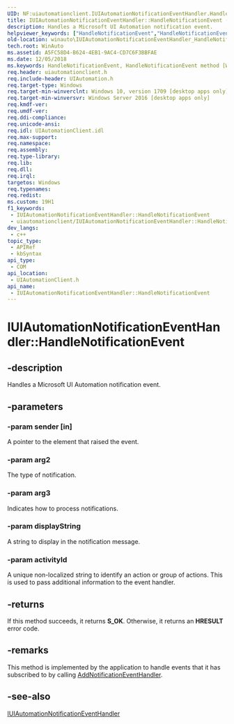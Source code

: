 ```yaml
---
UID: NF:uiautomationclient.IUIAutomationNotificationEventHandler.HandleNotificationEvent
title: IUIAutomationNotificationEventHandler::HandleNotificationEvent (uiautomationclient.h)
description: Handles a Microsoft UI Automation notification event.
helpviewer_keywords: ["HandleNotificationEvent","HandleNotificationEvent method [Windows Accessibility]","HandleNotificationEvent method [Windows Accessibility]","IUIAutomationNotificationEventHandler interface","IUIAutomationNotificationEventHandler interface [Windows Accessibility]","HandleNotificationEvent method","IUIAutomationNotificationEventHandler.HandleNotificationEvent","IUIAutomationNotificationEventHandler::HandleNotificationEvent","uiautomationclient/IUIAutomationNotificationEventHandler::HandleNotificationEvent","winauto.IUIAutomationNotificationEventHandler_HandleNotificationEvent"]
old-location: winauto\IUIAutomationNotificationEventHandler_HandleNotificationEvent.htm
tech.root: WinAuto
ms.assetid: A5FC58D4-B624-4EB1-9AC4-CD7C6F3BBFAE
ms.date: 12/05/2018
ms.keywords: HandleNotificationEvent, HandleNotificationEvent method [Windows Accessibility], HandleNotificationEvent method [Windows Accessibility],IUIAutomationNotificationEventHandler interface, IUIAutomationNotificationEventHandler interface [Windows Accessibility],HandleNotificationEvent method, IUIAutomationNotificationEventHandler.HandleNotificationEvent, IUIAutomationNotificationEventHandler::HandleNotificationEvent, uiautomationclient/IUIAutomationNotificationEventHandler::HandleNotificationEvent, winauto.IUIAutomationNotificationEventHandler_HandleNotificationEvent
req.header: uiautomationclient.h
req.include-header: UIAutomation.h
req.target-type: Windows
req.target-min-winverclnt: Windows 10, version 1709 [desktop apps only]
req.target-min-winversvr: Windows Server 2016 [desktop apps only]
req.kmdf-ver: 
req.umdf-ver: 
req.ddi-compliance: 
req.unicode-ansi: 
req.idl: UIAutomationClient.idl
req.max-support: 
req.namespace: 
req.assembly: 
req.type-library: 
req.lib: 
req.dll: 
req.irql: 
targetos: Windows
req.typenames: 
req.redist: 
ms.custom: 19H1
f1_keywords:
 - IUIAutomationNotificationEventHandler::HandleNotificationEvent
 - uiautomationclient/IUIAutomationNotificationEventHandler::HandleNotificationEvent
dev_langs:
 - c++
topic_type:
 - APIRef
 - kbSyntax
api_type:
 - COM
api_location:
 - UIAutomationClient.h
api_name:
 - IUIAutomationNotificationEventHandler::HandleNotificationEvent
---
```


# IUIAutomationNotificationEventHandler::HandleNotificationEvent


## -description

Handles a Microsoft UI Automation notification event.

## -parameters

### -param sender [in]

A pointer to the element that raised the event.

### -param arg2

The type of notification.

### -param arg3

Indicates how to process notifications.

### -param displayString

A string to display in the notification message.

### -param activityId

A unique non-localized string to identify an action or group of actions. This is used to pass additional information to the event handler.

## -returns

If this method succeeds, it returns <b xmlns:loc="http://microsoft.com/wdcml/l10n">S_OK</b>. Otherwise, it returns an <b xmlns:loc="http://microsoft.com/wdcml/l10n">HRESULT</b> error code.

## -remarks

This method is implemented by the application to handle events that it has subscribed to by calling <a href="/windows/desktop/api/uiautomationclient/nf-uiautomationclient-iuiautomation5-addnotificationeventhandler">AddNotificationEventHandler</a>.

## -see-also

<a href="/windows/desktop/api/uiautomationclient/nn-uiautomationclient-iuiautomationnotificationeventhandler">IUIAutomationNotificationEventHandler</a>


